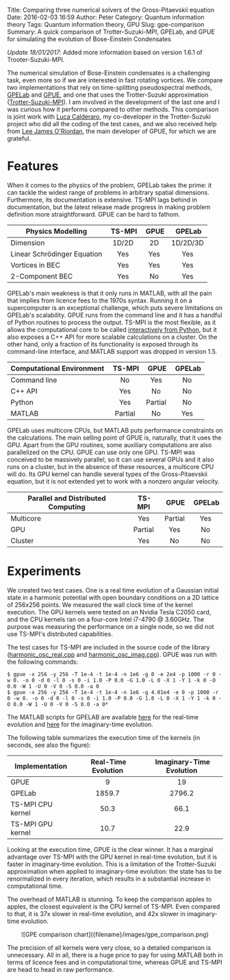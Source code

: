 Title: Comparing three numerical solvers of the Gross-Pitaevskii equation
Date: 2016-02-03 16:59
Author: Peter
Category: Quantum information theory
Tags: Quantum information theory, GPU
Slug: gpe-comparison
Summary: A quick comparison of Trotter-Suzuki-MPI, GPELab, and GPUE for simulating the evolution of Bose-Einstein Condensates

*Update 18/01/2017*: Added more information based on version 1.6.1 of Trooter-Suzuki-MPI.

The numerical simulation of Bose-Einstein condensates is a challenging task, even more so if we are interested in fast rotating vortices. We compare two implementations that rely on time-splitting pseudospectral methods, [GPELab](http://gpelab.math.cnrs.fr/) and [GPUE](https://mlxd.github.io/GPUE/), and one that uses the Trotter-Suzuki approximation ([Trotter-Suzuki-MPI](http://trotter-suzuki-mpi.github.io/)). I am involved in the development of the last one and I was curious how it performs compared to other methods. This comparison is joint work with [Luca Calderaro](https://github.com/Lucacalderaro), my co-developer in the Trotter-Suzuki project who did all the coding of the test cases, and we also received help from [Lee James O'Riordan](https://www.researchgate.net/profile/Lee_ORiordan), the main developer of GPUE, for which we are grateful.

Features
========
When it comes to the physics of the problem, GPELab takes the prime: it can tackle the widest range of problems in arbitrary spatial dimensions. Furthermore, its documentation is extensive. TS-MPI lags behind in documentation, but the latest release made progress in making problem definition more straightforward. GPUE can be hard to fathom.

| Physics Modelling          |&nbsp;TS-MPI  |&nbsp;GPUE   |&nbsp;GPELab |
| -------------------------- |:-------:|:------:|:------:|
| Dimension                  | 1D/2D   | 2D     |1D/2D/3D|
| Linear Schrödinger Equation| Yes     | Yes    | Yes    |
| Vortices in BEC            | Yes     | Yes    | Yes    |
| 2-Component BEC            | Yes     | No     | Yes    |

GPELab's main weakness is that it only runs in MATLAB, with all the pain that implies from licence fees to the 1970s syntax. Running it on a supercomputer is an exceptional challenge, which puts severe limitations on GPELab's scalability. GPUE runs from the command line and it has a handful of Python routines to process the output. TS-MPI is the most flexible, as it allows the computational core to be called [interactively from Python](https://trotter-suzuki-mpi.readthedocs.io/), but it also exposes a C++ API for more scalable calculations on a cluster. On the other hand, only a fraction of its functionality is exposed through its command-line interface, and MATLAB support was dropped in version 1.5.

| Computational Environment   |&nbsp;TS-MPI  |&nbsp;GPUE   |&nbsp;GPELab |
| --------------------------- |:-------:|:------:|:------:|
| Command line                | No      | Yes    | No     |
| C++ API                     | Yes     | No     | No     |
| Python                      | Yes     | Partial| No     |
| MATLAB                      | Partial | No     | Yes    |

GPELab uses multicore CPUs, but MATLAB puts performance constraints on the calculations. The main selling point of GPUE is, naturally, that it uses the GPU. Apart from the GPU routines, some auxiliary computations are also parallelized on the CPU. GPUE can use only one GPU. TS-MPI was conceived to be massively parallel, so it can use several GPUs and it also runs on a cluster, but in the absence of these resources, a multicore CPU will do. Its GPU kernel can handle several types of the Gross-Pitaevskii equation, but it is not extended yet to work with a nonzero angular velocity.

| Parallel and Distributed Computing|&nbsp;TS-MPI  |&nbsp;GPUE   |&nbsp;GPELab |
| --------------------------------- |:-------:|:------:|:------:|
| Multicore                         | Yes     | Partial| Yes    |
| GPU                               | Partial | Yes    | No     |
| Cluster                           | Yes     | No     | No     |

Experiments
===========
We created two test cases. One is a real time evolution of a Gaussian initial state in a harmonic potential with open boundary conditions on a 2D lattice of 256x256 points. We measured the wall clock time of the kernel execution. The GPU kernels were tested on an Nvidia Tesla C2050 card, and the CPU kernels ran on a four-core Intel i7-4790 @ 3.60GHz. The purpose was measuring the performance on a single node, so we did not use TS-MPI's distributed capabilities.

The test cases for TS-MPI are included in the source code of the library ([harmonic_osc_real.cpp](https://github.com/trotter-suzuki-mpi/trotter-suzuki-mpi/blob/master/examples/harmonic_osc_real.cpp) and [harmonic_osc_imag.cpp](https://github.com/trotter-suzuki-mpi/trotter-suzuki-mpi/blob/master/examples/harmonic_osc_imag.cpp)). GPUE was run with the following commands:


    $ gpue -x 256 -y 256 -T 1e-4 -t 1e-4 -n 1e6 -g 0 -e 2e4 -p 1000 -r 0 -w 0. -o 0 -d 0 -l 0 -s 0 -i 1.0 -P 0.0 -G 1.0 -L 0 -X 1 -Y 1 -k 0 -O 0.0 -W 1 -U 0 -V 0 -S 0.0 -a 0
    $ gpue -x 256 -y 256 -T 1e-4 -t 1e-4 -n 1e6 -g 4.01e4 -e 0 -p 1000 -r 0 -w 0. -o 0 -d 0 -l 0 -s 0 -i 1.0 -P 0.0 -G 1.0 -L 0 -X 1 -Y 1 -k 0 -O 0.0 -W 1 -U 0 -V 0 -S 0.0 -a 0*

The MATLAB scripts for GPELAB are available [here](https://gist.github.com/Lucacalderaro/a67269cfe3d494bebf59) for the real-time evolution and [here](https://gist.github.com/Lucacalderaro/4bf51c7ca2b0603174b4) for the imaginary-time evolution.

The following table summarizes the execution time of the kernels (in seconds, see also the figure):

| Implementation    |&nbsp;Real-Time Evolution|&nbsp;Imaginary-Time Evolution|
| ------------------|:-------:|:------:|
| GPUE              | 9       | 19     |
| GPELab            | 1859.7  | 2796.2 |
| TS-MPI CPU kernel | 50.3    | 66.1   |
| TS-MPI GPU kernel | 10.7    | 22.9   |


Looking at the execution time, GPUE is the clear winner. It has a marginal advantage over TS-MPI with the GPU kernel in real-time evolution, but it is faster in imaginary-time evolution. This is a limitation of the Trotter-Suzuki approximation when applied to imaginary-time evolution: the state has to be renormalized in every iteration, which results in a substantial increase in computational time.

The overhead of MATLAB is stunning. To keep the comparison apples to apples, the closest equivalent is the CPU kernel of TS-MPI. Even compared to that, it is 37x slower in real-time evolution, and 42x slower in imaginary-time evolution.

<center>![GPE comparison chart]({filename}/images/gpe_comparison.png)</center>

The precision of all kernels were very close, so a detailed comparison is unnecessary. All in all, there is a huge price to pay for using MATLAB both in terms of licence fees and in computational time, whereas GPUE and TS-MPI are head to head in raw performance.
